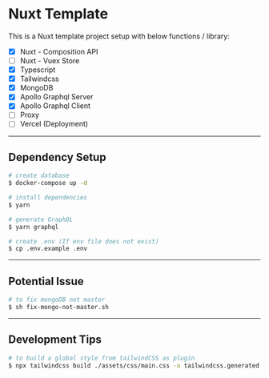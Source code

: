 # Nuxt Template
This is a Nuxt template project setup with below functions / library:
- [x] Nuxt - Composition API
- [ ] Nuxt - Vuex Store
- [x] Typescript
- [x] Tailwindcss
- [x] MongoDB
- [x] Apollo Graphql Server
- [x] Apollo Graphql Client
- [ ] Proxy
- [ ] Vercel (Deployment)

---
## Dependency Setup
```bash
# create database
$ docker-compose up -d

# install dependencies
$ yarn

# generate GraphQL
$ yarn graphql

# create .env (If env file does not exist)
$ cp .env.example .env
```
---
## Potential Issue
```bash
# to fix mongoDB not master
$ sh fix-mongo-not-master.sh
```
---
## Development Tips
```bash
# to build a global style from tailwindCSS as plugin
$ npx tailwindcss build ./assets/css/main.css -o tailwindcss.generated.css
```
